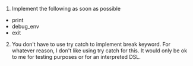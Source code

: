 1. Implement the following as soon as possible
- print
- debug_env
- exit

2. You don't have to use try catch to implement break keyword. For whatever reason, I don't like using
try catch for this. It would only be ok to me for testing purposes or for an interpreted DSL.